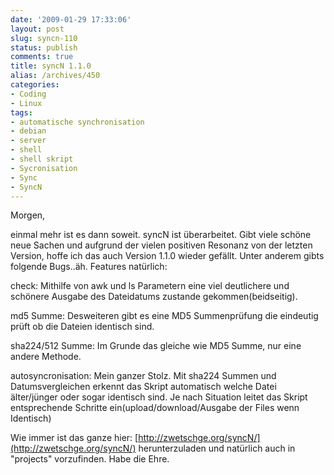 ```yaml
---
date: '2009-01-29 17:33:06'
layout: post
slug: syncn-110
status: publish
comments: true
title: syncN 1.1.0
alias: /archives/450
categories:
- Coding
- Linux
tags:
- automatische synchronisation
- debian
- server
- shell
- shell skript
- Sycronisation
- Sync
- SyncN
---
```


Morgen,

einmal mehr ist es dann soweit. syncN ist überarbeitet. Gibt viele schöne neue Sachen und aufgrund der vielen positiven Resonanz von der letzten Version, hoffe ich das auch Version 1.1.0 wieder gefällt. Unter anderem gibts folgende Bugs..äh. Features natürlich:

check: Mithilfe von awk und ls Parametern eine viel deutlichere und schönere Ausgabe des Dateidatums zustande gekommen(beidseitig).

md5 Summe: Desweiteren gibt es eine MD5 Summenprüfung die eindeutig prüft ob die Dateien identisch sind.

sha224/512 Summe: Im Grunde das gleiche wie MD5 Summe, nur eine andere Methode.

autosyncronisation: Mein ganzer Stolz. Mit sha224 Summen und Datumsvergleichen erkennt das Skript automatisch welche Datei älter/jünger oder sogar identisch sind. Je nach Situation leitet das Skript entsprechende Schritte ein(upload/download/Ausgabe der Files wenn Identisch)

Wie immer ist das ganze hier: [http://zwetschge.org/syncN/](http://zwetschge.org/syncN/) herunterzuladen und natürlich auch in "projects" vorzufinden.
Habe die Ehre.
